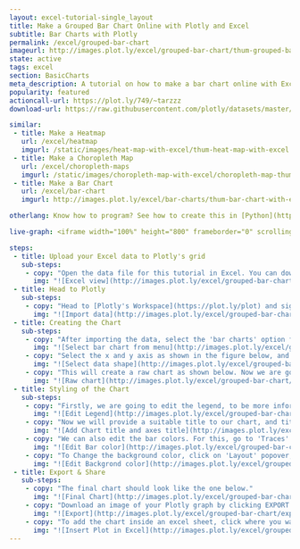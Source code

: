 ```yaml
---
layout: excel-tutorial-single_layout
title: Make a Grouped Bar Chart Online with Plotly and Excel
subtitle: Bar Charts with Plotly
permalink: /excel/grouped-bar-chart
imageurl: http://images.plot.ly/excel/grouped-bar-chart/thum-grouped-bar-chart-2.jpg
state: active
tags: excel
section: BasicCharts
meta_description: A tutorial on how to make a bar chart online with Excel.
popularity: featured
actioncall-url: https://plot.ly/749/~tarzzz
download-url: https://raw.githubusercontent.com/plotly/datasets/master/bar-charts-with-excel.csv

similar:
 - title: Make a Heatmap
   url: /excel/heatmap
   imgurl: /static/images/heat-map-with-excel/thum-heat-map-with-excel.png
 - title: Make a Choropleth Map
   url: /excel/choropleth-maps
   imgurl: /static/images/choropleth-map-with-excel/choropleth-map-thumb.png
 - title: Make a Bar Chart
   url: /excel/bar-chart
   imgurl: http://images.plot.ly/excel/bar-charts/thum-bar-chart-with-excel.png

otherlang: Know how to program? See how to create this in [Python](https://plot.ly/python/bar-charts/) or [R](https://plot.ly/r/bar-charts/).

live-graph: <iframe width="100%" height="800" frameborder="0" scrolling="no" src="https://plot.ly/~tarzzz/752.embed"></iframe>

steps:
 - title: Upload your Excel data to Plotly's grid
   sub-steps:
    - copy: "Open the data file for this tutorial in Excel. You can download the file here in [CSV format](https://raw.githubusercontent.com/plotly/datasets/master/bar-charts-with-excel.csv)"
      img: "![Excel view](http://images.plot.ly/excel/grouped-bar-chart/excel-data-grouped-bar-chart.jpg)"
 - title: Head to Plotly
   sub-steps:
    - copy: "Head to [Plotly's Workspace](https://plot.ly/plot) and sign into your free Plotly account. Go to 'Import', click 'Upload a file', then choose your Excel file to upload. Your Excel file will now open in Plotly's grid. For more about Plotly's grid, see [this tutorial](/add-data-to-the-plotly-grid/)"
      img: "![Import data](http://images.plot.ly/excel/grouped-bar-chart/import-data-grouped-bar-chart.jpg)"
 - title: Creating the Chart
   sub-steps:
    - copy: "After importing the data, select the 'bar charts' option from 'Choose Plot Type' dropdown. "
      img: "![Select bar chart from menu](http://images.plot.ly/excel/grouped-bar-chart/choose-bar-chart-from-menu.jpg)"
    - copy: "Select the x and y axis as shown in the figure below, and then click on the 'Bar Chart' button to create the plot"
      img: "![Select data shape](http://images.plot.ly/excel/grouped-bar-chart/select-data-shape.jpg)"
    - copy: "This will create a raw chart as shown below. Now we are going to style it to make it more presentable."
      img: "![Raw chart](http://images.plot.ly/excel/grouped-bar-chart/raw-chart.jpg)"
 - title: Styling of the Chart
   sub-steps:
    - copy: "Firstly, we are going to edit the legend, to be more informational. It can be done by simply clicking on the legend, and editing the text"
      img: "![Edit Legend](http://images.plot.ly/excel/grouped-bar-chart/edit-legend.jpg)"
    - copy: "Now we will provide a suitable title to our chart, and title the axes as well. For this click on the title bar, and edit the text"
      img: "![Add Chart title and axes title](http://images.plot.ly/excel/grouped-bar-chart/add-title.jpg)"
    - copy: "We can also edit the bar colors. For this, go to 'Traces' popover, and select the trace you wish to edit. Then, in the 'style' tab, select the suitable marker color."
      img: "![Edit Bar color](http://images.plot.ly/excel/grouped-bar-chart/edit-bar-color.jpg)"
    - copy: "To Change the background color, click on 'Layout' popover, and select suitable 'Plot Color' from the general tab."
      img: "![Edit Backgrond color](http://images.plot.ly/excel/grouped-bar-chart/change-background-color.jpg)"    
 - title: Export & Share
   sub-steps:
    - copy: "The final chart should look like the one below."
      img: "![Final Chart](http://images.plot.ly/excel/grouped-bar-chart/final-chart.jpg)"
    - copy: "Download an image of your Plotly graph by clicking EXPORT on the toolbar."
      img: "![Export](http://images.plot.ly/excel/grouped-bar-chart/export-image.jpg)"
    - copy: "To add the chart inside an excel sheet, click where you want to insert the picture inside Excel. On the INSERT tab inside Excel, in the ILLUSTRATIONS group, click PICTURE. Locate the Plotly graph image that you downloaded and then double-click it. Notice that we also copy-pasted the Plotly graph link in a cell for easy access to the interactive Plotly version."
      img: "![Insert Plot in Excel](http://images.plot.ly/excel/grouped-bar-chart/insert-grouped-bar-chart-in-excel.jpg)"
---
```

